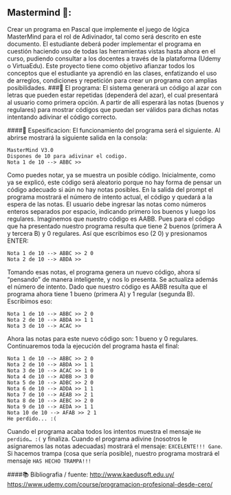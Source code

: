 ## Mastermind 🧠:
Crear un programa en Pascal que implemente el juego de lógica MasterMind para el rol de Adivinador, tal como será descrito en este documento. El estudiante deberá poder implementar el programa en cuestión haciendo uso de todas las herramientas vistas hasta ahora en el curso, pudiendo consultar a los docentes a través de la plataforma (Udemy o VirtuaEdu).
Este proyecto tiene como objetivo afianzar todos los conceptos que el estudiante ya aprendió en las clases, enfatizando el uso de arreglos, condiciones y repetición para crear un programa con amplias posibilidades.
###📃 El programa:
El sistema generará un código al azar con letras que pueden estar repetidas (dependerá del azar), el cual presentará al usuario como primera opción. A partir de allí esperará las notas (buenos y regulares) para mostrar códigos que puedan ser válidos para dichas notas intentando adivinar el código correcto.

####📃 Espesificacion:
El funcionamiento del programa será el siguiente. Al abrirse mostrará la siguiente salida en la consola:

    MasterMind V3.0
    Dispones de 10 para adivinar el codigo.
    Nota 1 de 10 --> ABBC >>
Como puedes notar, ya se muestra un posible código. Inicialmente, como ya se explicó, este código será aleatorio porque no hay forma de pensar un código adecuado si aún no hay notas posibles. En la salida del prompt el programa mostrará el número de intento actual, el código y quedará a la espera de las notas.
El usuario debe ingresar las notas como números enteros separados por espacio, indicando primero los buenos y luego los regulares. Imaginemos que nuestro código es AABB. Pues para el código que ha presentado nuestro programa resulta que tiene 2 buenos (primera A y tercera B) y 0 regulares. Así que escribimos eso (2 0) y presionamos ENTER:

    Nota 1 de 10 --> ABBC >> 2 0
    Nota 2 de 10 --> ABDA >>

Tomando esas notas, el programa genera un nuevo código, ahora sí “pensando” de manera inteligente, y nos lo presenta. Se actualiza además el número de intento. Dado que nuestro código es AABB resulta que el programa ahora tiene 1 bueno (primera A) y 1 regular (segunda B). Escribimos eso:

    Nota 1 de 10 --> ABBC >> 2 0
    Nota 2 de 10 --> ABDA >> 1 1
    Nota 3 de 10 --> ACAC >>

Ahora las notas para este nuevo código son: 1 bueno y 0 regulares. Continuaremos toda la ejecución del programa hasta el final:

    Nota 1 de 10 --> ABBC >> 2 0
    Nota 2 de 10 --> ABDA >> 1 1
    Nota 3 de 10 --> ACAC >> 1 0
    Nota 4 de 10 --> ADBB >> 3 0
    Nota 5 de 10 --> ADBC >> 2 0
    Nota 6 de 10 --> ADDA >> 1 1
    Nota 7 de 10 --> AEAB >> 2 1
    Nota 8 de 10 --> AEBC >> 2 0
    Nota 9 de 10 --> AEDA >> 1 1
    Nota 10 de 10 --> AFAB >> 2 1
    He perdido... :(

Cuando el programa acaba todos los intentos muestra el mensaje `He perdido… :(` y finaliza. Cuando el programa adivine (nosotros le asignaremos las notas adecuadas) mostrará el mensaje:
`EXCELENTE!!! Gane`. Si hacemos trampa (cosa que sería posible), nuestro programa mostrará el mensaje `HAS HECHO TRAMPA!!!`

####📚 Bibliografia / fuente: 
http://www.kaedusoft.edu.uy/
https://www.udemy.com/course/programacion-profesional-desde-cero/
